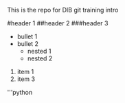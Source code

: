 This is the repo for DIB git training intro

#header 1
##header 2
###header 3

- bullet 1
- bullet 2
  - nested 1
  - nested 2

1. item 1
2. item 3


'''python